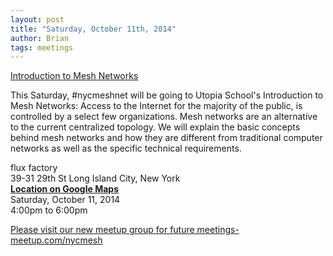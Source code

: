 ```yaml
---
layout: post
title: "Saturday, October 11th, 2014"
author: Brian
tags: meetings
---
```


[Introduction to Mesh Networks](http://utopiaschool.org/node/123)

This Saturday, #nycmeshnet will be going to Utopia School's Introduction to Mesh Networks: Access to the Internet for the majority of the public, is controlled by a select few organizations. Mesh networks are an alternative to the current centralized topology. We will explain the basic concepts behind mesh networks and how they are different from traditional computer networks as well as the specific technical requirements.

flux factory<br>
39-31 29th St Long Island City, New York<br>
__[Location on Google Maps](https://www.google.com/maps/place/39-31+29th+St,+Long+Island+City,+NY+11101/@40.7525907,-73.9349629,17z)__<br>
Saturday, October 11, 2014<br>
4:00pm to 6:00pm

[Please visit our new meetup group for future meetings- meetup.com/nycmesh](http://www.meetup.com/nycmesh/)

